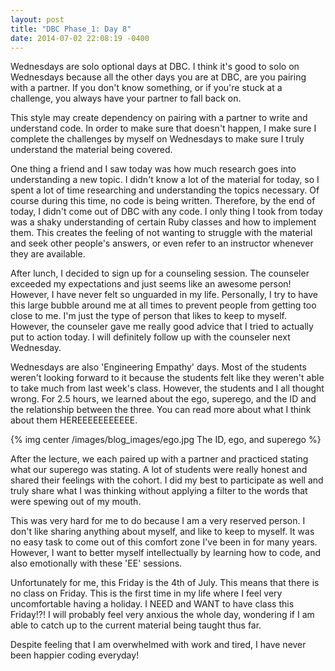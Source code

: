 ```yaml
---
layout: post
title: "DBC Phase_1: Day 8"
date: 2014-07-02 22:08:19 -0400
---
```


Wednesdays are solo optional days at DBC. I think it's good to solo on Wednesdays because all the other days you are at DBC, are you pairing with a partner. If you don't know something, or if you're stuck at a challenge, you always have your partner to fall back on. 

<!--more-->

This style may create dependency on pairing with a partner to write and understand code. In order to make sure that doesn't happen, I make sure I complete the challenges by myself on Wednesdays to make sure I truly understand the material being covered.

One thing a friend and I saw today was how much research goes into understanding a new topic. I didn't know a lot of the material for today, so I spent a lot of time researching and understanding the topics necessary. Of course during this time, no code is being written. Therefore, by the end of today, I didn't come out of DBC with any code. I only thing I took from today was a shaky understanding of certain Ruby classes and how to implement them. This creates the feeling of not wanting to struggle with the material and seek other people's answers, or even refer to an instructor whenever they are available.

After lunch, I decided to sign up for a counseling session. The counseler exceeded my expectations and just seems like an awesome person! However, I have never felt so unguarded in my life. Personally, I try to have this large bubble around me at all times to prevent people from getting too close to me. I'm just the type of person that likes to keep to myself. However, the counseler gave me really good advice that I tried to actually put to action today. I will definitely follow up with the counseler next Wednesday.

Wednesdays are also 'Engineering Empathy' days. Most of the students weren't looking forward to it because the students felt like they weren't able to take much from last week's class. However, the students and I all thought wrong. For 2.5 hours, we learned about the ego, superego, and the ID and the relationship between the three. You can read more about what I think about them HEREEEEEEEEEEE.

{% img center /images/blog_images/ego.jpg The ID, ego, and superego %}

After the lecture, we each paired up with a partner and practiced stating what our superego was stating. A lot of students were really honest and shared their feelings with the cohort. I did my best to participate as well and truly share what I was thinking without applying a filter to the words that were spewing out of my mouth. 

This was very hard for me to do because I am a very reserved person. I don't like sharing anything about myself, and like to keep to myself. It was no easy task to come out of this comfort zone I've been in for many years. However, I want to better myself intellectually by learning how to code, and also emotionally with these 'EE' sessions.

Unfortunately for me, this Friday is the 4th of July. This means that there is no class on Friday. This is the first time in my life where I feel very uncomfortable having a holiday. I NEED and WANT to have class this Friday!?! I will probably feel very anxious the whole day, wondering if I am able to catch up to the current material being taught thus far.

Despite feeling that I am overwhelmed with work and tired, I have never been happier coding everyday!